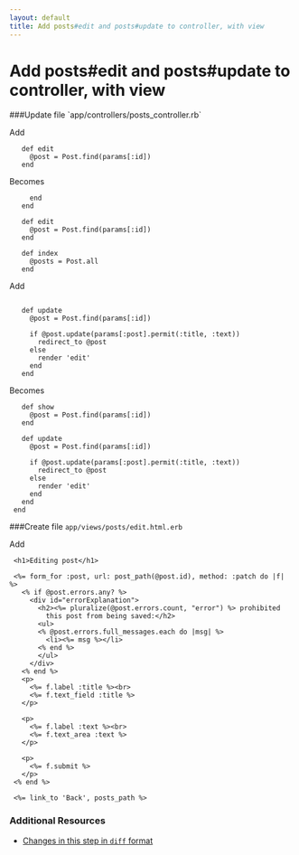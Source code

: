 ```yaml
---
layout: default
title: Add posts#edit and posts#update to controller, with view
---
```


<h1 id="main">Add posts#edit and posts#update to controller, with view</h1>
###Update file `app/controllers/posts_controller.rb`

Add
```
   def edit
     @post = Post.find(params[:id])
   end
```


Becomes
```
     end
   end
 
   def edit
     @post = Post.find(params[:id])
   end
 
   def index
     @posts = Post.all
   end

```


Add
```
 
   def update
     @post = Post.find(params[:id])
 
     if @post.update(params[:post].permit(:title, :text))
       redirect_to @post
     else
       render 'edit'
     end
   end
```


Becomes
```
   def show
     @post = Post.find(params[:id])
   end
 
   def update
     @post = Post.find(params[:id])
 
     if @post.update(params[:post].permit(:title, :text))
       redirect_to @post
     else
       render 'edit'
     end
   end
 end

```


###Create file `app/views/posts/edit.html.erb`

Add
```
 <h1>Editing post</h1>
 
 <%= form_for :post, url: post_path(@post.id), method: :patch do |f| %>
   <% if @post.errors.any? %>
     <div id="errorExplanation">
       <h2><%= pluralize(@post.errors.count, "error") %> prohibited
         this post from being saved:</h2>
       <ul>
       <% @post.errors.full_messages.each do |msg| %>
         <li><%= msg %></li>
       <% end %>
       </ul>
     </div>
   <% end %>
   <p>
     <%= f.label :title %><br>
     <%= f.text_field :title %>
   </p>
 
   <p>
     <%= f.label :text %><br>
     <%= f.text_area :text %>
   </p>
 
   <p>
     <%= f.submit %>
   </p>
 <% end %>
 
 <%= link_to 'Back', posts_path %>
```



### Additional Resources

* [Changes in this step in `diff` format](https://github.com/software-academy/rails_getting_started_bdd/commit/37081702b57e370e9959b55ea0973aa9e3662e2d)

